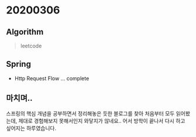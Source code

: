 # 20200306

## Algorithm
> leetcode  

## Spring
- Http Request Flow ... complete

## 마치며.. 
스프링의 핵심 개념을 공부하면서 정리해놓은 듯한 블로그를 찾아 처음부터 모두 읽어봤는데, 제대로 경험해보지 못해서인지 와닿지가 않네요.. 어서 방학이 끝나서 다시 하고 싶어지는 하루였습니다.
